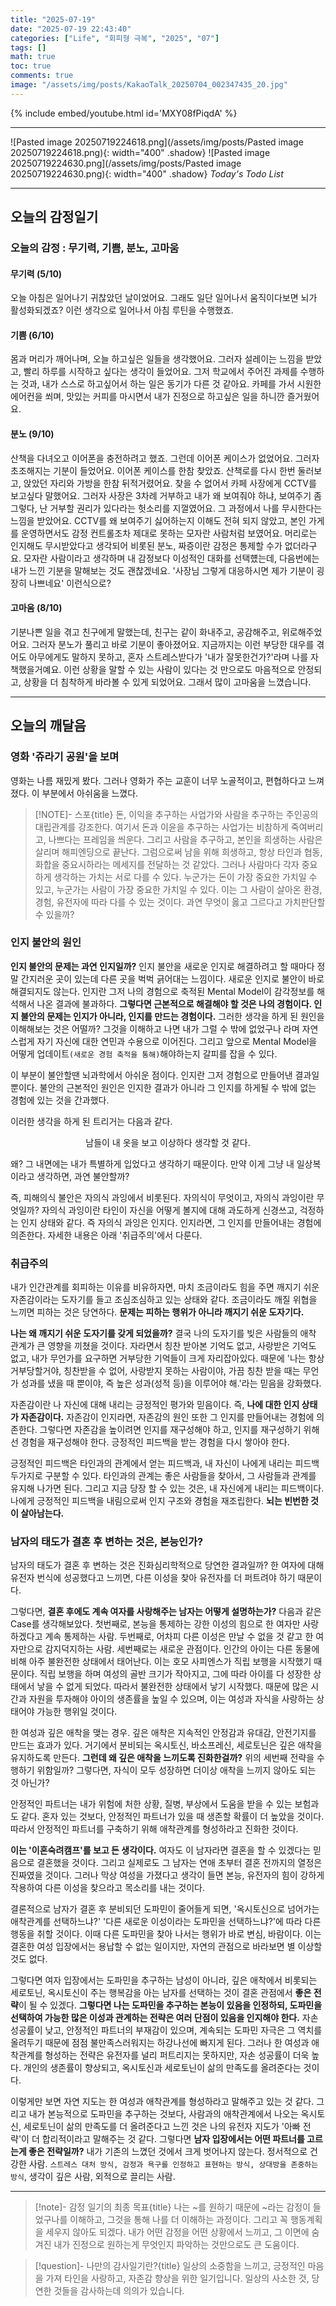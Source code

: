 ```yaml
---
title: "2025-07-19"
date: "2025-07-19 22:43:40"
categories: ["Life", "회피형 극복", "2025", "07"]
tags: []
math: true
toc: true
comments: true
image: "/assets/img/posts/KakaoTalk_20250704_002347435_20.jpg"
---
```


{% include embed/youtube.html id='MXY08fPiqdA' %}



---

![Pasted image 20250719224618.png](/assets/img/posts/Pasted image 20250719224618.png){: width="400" .shadow}
![Pasted image 20250719224630.png](/assets/img/posts/Pasted image 20250719224630.png){: width="400" .shadow}
_Today's Todo List_

---
## 오늘의 감정일기

### 오늘의 감정 : 무기력, 기쁨, 분노, 고마움
#### 무기력 (5/10)
오늘 아침은 일어나기 귀찮았던 날이었어요. 그래도 일단 일어나서 움직이다보면 뇌가 활성화되겠죠? 이런 생각으로 일어나서 아침 루틴을 수행했죠.

#### 기쁨 (6/10)
몸과 머리가 깨어나며, 오늘 하고싶은 일들을 생각했어요. 그러자 설레이는 느낌을 받았고, 빨리 하루를 시작하고 싶다는 생각이 들었어요. 그저 학교에서 주어진 과제를 수행하는 것과, 내가 스스로 하고싶어서 하는 일은 동기가 다른 것 같아요. 카페를 가서 시원한 에어컨을 쐬며, 맛있는 커피를 마시면서 내가 진정으로 하고싶은 일을 하니깐 즐거웠어요.

#### 분노 (9/10)
산책을 다녀오고 이어폰을 충전하려고 했죠. 그런데 이어폰 케이스가 없었어요. 그러자 초조해지는 기분이 들었어요. 이어폰 케이스를 한참 찾았죠. 산책로를 다시 한번 둘러보고, 앉았던 자리와 가방을 한참 뒤적거렸어요. 찾을 수 없어서 카페 사장에게 CCTV를 보고싶다 말했어요. 그러자 사장은 3차례 거부하고 내가 왜 보여줘야 하냐, 보여주기 좀 그렇다, 난 거부할 권리가 있다라는 헛소리를 지껄였어요. 그 과정에서 나를 무시한다는 느낌을 받았어요. CCTV를 왜 보여주기 싫어하는지 이해도 전혀 되지 않았고, 본인 가게를 운영하면서도 감정 컨트롤조차 제대로 못하는 모자란 사람처럼 보였어요. 머리로는 인지해도 무시받았다고 생각되어 비롯된 분노, 짜증이란 감정은 통제할 수가 없더라구요. 모자란 사람이라고 생각하며 내 감정보다 이성적인 대화를 선택헀는데, 다음번에는 내가 느낀 기분을 말해보는 것도 괜찮겠네요. '사장님 그렇게 대응하시면 제가 기분이 굉장히 나쁘네요' 이런식으로?

#### 고마움 (8/10)
기분나쁜 일을 겪고 친구에게 말했는데, 친구는 같이 화내주고, 공감해주고, 위로해주었어요. 그러자 분노가 풀리고 바로 기분이 좋아졌어요. 지금까지는 이런 부당한 대우를 겪어도 아무에게도 말하지 못하고, 혼자 스트레스받다가 '내가 잘못한건가?'라며 나를 자책했을거예요. 이런 상황을 말할 수 있는 사람이 있다는 것 만으로도 마음적으로 안정되고, 상황을 더 침착하게 바라볼 수 있게 되었어요. 그래서 많이 고마움을 느꼈습니다.

---
## 오늘의 깨달음
### 영화 '쥬라기 공원'을 보며
영화는 나름 재밌게 봤다. 그러나 영화가 주는 교훈이 너무 노골적이고, 편협하다고 느껴졌다. 이 부분에서 아쉬움을 느꼈다.

> [!NOTE]- 스포{title}
> 돈, 이익을 추구하는 사업가와 사람을 추구하는 주인공의 대립관계를 강조한다. 여기서 돈과 이윤을 추구하는 사업가는 비참하게 죽여버리고, 나쁘다는 프레임을 씌운다. 그리고 사람을 추구하고, 본인을 희생하는 사람은 살리며 해피엔딩으로 끝난다. 그럼으로써 남을 위해 희생하고, 항상 타인과 협동, 화합을 중요시하라는 메세지를 전달하는 것 같았다. 그러나 사람마다 각자 중요하게 생각하는 가치는 서로 다를 수 있다. 누군가는 돈이 가장 중요한 가치일 수 있고, 누군가는 사람이 가장 중요한 가치일 수 있다. 이는 그 사람이 살아온 환경, 경험, 유전자에 따라 다를 수 있는 것이다. 과연 무엇이 옳고 그르다고 가치판단할 수 있을까? 

### 인지 불안의 원인
**인지 불안의 문제는 과연 인지일까?** 인지 불안을 새로운 인지로 해결하려고 할 때마다 정말 간지러운 곳이 있는데 다른 곳을 벅벅 긁어대는 느낌이다. 새로운 인지로 불안이 바로 해결되지도 않는다. 인지란 그저 나의 경험으로 축적된 Mental Model이 감각정보를 해석해서 나온 결과에 불과하다. **그렇다면 근본적으로 해결해야 할 것은 나의 경험이다. 인지 불안의 문제는 인지가 아니라, 인지를 만드는 경험이다.** 그러한 생각을 하게 된 원인을 이해해보는 것은 어떨까? 그것을 이해하고 나면 내가 그럴 수 밖에 없었구나 라며 자연스럽게 자기 자신에 대한 연민과 수용으로 이어진다. 그리고 앞으로 Mental Model을 어떻게 업데이트`(새로운 경험 축적을 통해)`해야하는지 갈피를 잡을 수 있다.

이 부분이 불안할땐 뇌과학에서 아쉬운 점이다. 인지란 그저 경험으로 만들어낸 결과일 뿐이다. 불안의 근본적인 원인은 인지한 결과가 아니라 그 인지를 하게될 수 밖에 없는 경험에 있는 것을 간과했다.

이러한 생각을 하게 된 트리거는 다음과 같다.

$$
\text{남들이 내 옷을 보고 이상하다 생각할 것 같다. }
$$

왜? 그 내면에는 내가 특별하게 입었다고 생각하기 때문이다. 만약 이게 그냥 내 일상복이라고 생각하면, 과연 불안할까?

즉, 피해의식 불안은 자의식 과잉에서 비롯된다. 자의식이 무엇이고, 자의식 과잉이란 무엇일까? 자의식 과잉이란 타인이 자신을 어떻게 볼지에 대해 과도하게 신경쓰고, 걱정하는 인지 상태와 같다. 즉 자의식 과잉은 인지다. 인지라면, 그 인지를 만들어내는 경험에 의존한다. 자세한 내용은 아래 '취급주의'에서 다룬다.

### 취급주의
내가 인간관계를 회피하는 이유를 비유하자면, 마치 조금이라도 힘을 주면 깨지기 쉬운 자존감이라는 도자기를 들고 조심조심하고 있는 상태와 같다. 조금이라도 깨질 위협을 느끼면 피하는 것은 당연하다. **문제는 피하는 행위가 아니라 깨지기 쉬운 도자기다.** 

**나는 왜 깨지기 쉬운 도자기를 갖게 되었을까?** 결국 나의 도자기를 빚은 사람들의 애착 관계가 큰 영향을 끼쳤을 것이다. 자라면서 칭찬 받아본 기억도 없고, 사랑받은 기억도 없고, 내가 무언가를 요구하면 거부당한 기억들이 크게 자리잡아있다. 때문에 '나는 항상 거부당할거야, 칭찬받을 수 없어, 사랑받지 못하는 사람이야, 가끔 칭찬 받을 때는 무언가 성과를 냈을 때 뿐이야, 즉 높은 성과(성적 등)을 이루어야 해.'라는 믿음을 강화했다.

자존감이란 나 자신에 대해 내리는 긍정적인 평가와 믿음이다. 즉, **나에 대한 인지 상태가 자존감이다.** 자존감이 인지라면, 자존감의 원인 또한 그 인지를 만들어내는 경험에 의존한다. 그렇다면 자존감을 높이려면 인지를 재구성해야 하고, 인지를 재구성하기 위해선 경험을 재구성해야 한다. 긍정적인 피드백을 받는 경험을 다시 쌓아야 한다.

긍정적인 피드백은 타인과의 관계에서 얻는 피드백과, 내 자신이 나에게 내리는 피드백 두가지로 구분할 수 있다. 타인과의 관계는 좋은 사람들을 찾아서, 그 사람들과 관계를 유지해 나가면 된다. 그리고 지금 당장 할 수 있는 것은, 내 자신에게 내리는 피드백이다. 나에게 긍정적인 피드백을 내림으로써 인지 구조와 경험을 재조립한다. **뇌는 빈번한 것이 살아남는다.**

### 남자의 태도가 결혼 후 변하는 것은, 본능인가?
남자의 태도가 결혼 후 변하는 것은 진화심리학적으로 당연한 결과일까? 한 여자에 대해 유전자 번식에 성공했다고 느끼면, 다른 이성을 찾아 유전자를 더 퍼트려야 하기 때문이다.

그렇다면, **결혼 후에도 계속 여자를 사랑해주는 남자는 어떻게 설명하는가?** 다음과 같은 Case를 생각해보았다. 첫번째로, 본능을 통제하는 강한 이성의 힘으로 한 여자만 사랑하겠다고 계속 통제하는 사람. 두번째로, 어차피 다른 이성은 만날 수 없을 것 같고 한 여자만으로 감지덕지하는 사람. 세번째로는 새로운 관점이다. 인간의 아이는 다른 동물에 비해 아주 불완전한 상태에서 태어난다. 이는 호모 사피엔스가 직립 보행을 시작했기 때문이다. 직립 보행을 하며 여성의 골반 크기가 작아지고, 그에 따라 아이를 다 성장한 상태에서 낳을 수 없게 되었다. 따라서 불완전한 상태에서 낳기 시작했다. 때문에 많은 시간과 자원을 투자해야 아이의 생존률을 높일 수 있으며, 이는 여성과 자식을 사랑하는 상태어야 가능한 행위일 것이다. 

한 여성과 깊은 애착을 맺는 경우. 깊은 애착은 지속적인 안정감과 유대감, 안전기지를 만드는 효과가 있다. 거기에서 분비되는 옥시토신, 바소프레신, 세로토닌은 깊은 애착을 유지하도록 만든다. **그런데 왜 깊은 애착을 느끼도록 진화한걸까?** 위의 세번째 전략을 수행하기 위함일까? 그렇다면, 자식이 모두 성장하면 더이상 애착을 느끼지 않아도 되는 것 아닌가?

안정적인 파트너는 내가 위험에 처한 상황, 질병, 부상에서 도움을 받을 수 있는 보험과도 같다. 혼자 있는 것보다, 안정적인 파트너가 있을 때 생존할 확률이 더 높았을 것이다. 따라서 안정적인 파트너를 구축하기 위해 애착관계를 형성하라고 진화한 것이다.

**이는 '이혼숙려캠프'를 보고 든 생각이다.** 여자도 이 남자라면 결혼을 할 수 있겠다는 믿음으로 결혼했을 것이다. 그리고 실제로도 그 남자는 연애 초부터 결혼 전까지의 열정은 진짜였을 것이다. 그러나 막상 여성을 가졌다고 생각이 들면 본능, 유전자의 힘이 강하게 작용하여 다른 이성을 찾으라고 목소리를 내는 것이다.

결론적으로 남자가 결혼 후 분비되던 도파민이 줄어들게 되면, '옥시토신으로 넘어가는 애착관계를 선택하느냐?' '다른 새로운 이성이라는 도파민을 선택하느냐?'에 따라 다른 행동을 취할 것이다. 이때 다른 도파민을 찾아 나서는 행위가 바로 변심, 바람이다. 이는 결혼한 여성 입장에서는 용납할 수 없는 일이지만, 자연의 관점으로 바라보면 별 이상할 것도 없다.

그렇다면 여자 입장에서는 도파민을 추구하는 남성이 아니라, 깊은 애착에서 비롯되는 세로토닌, 옥시토신이 주는 행복감을 아는 남자를 선택하는 것이 결혼 관점에서 **좋은 전략**이 될 수 있겠다. **그렇다면 나는 도파민을 추구하는 본능이 있음을 인정하되, 도파민을 선택하여 가능한 많은 이성과 관계하는 전략은 여러 단점이 있음을 인지해야 한다.** 자손 성공률이 낮고, 안정적인 파트너의 부재감이 있으며, 계속되는 도파민 자극은 그 역치를 올려두기 때문에 점점 불만족스러워지는 하강나선에 빠지게 된다. 그러나 한 여성과 애착관계를 형성하는 전략은 유전자를 널리 퍼트리지는 못하지만, 자손 성공률이 더욱 높다. 개인의 생존률이 향상되고, 옥시토신과 세로토닌이 삶의 만족도를 올려준다는 것이다.

이렇게만 보면 자연 지도는 한 여성과 애착관계를 형성하라고 말해주고 있는 것 같다. 그리고 내가 본능적으로 도파민을 추구하는 것보다, 사람과의 애착관계에서 나오는 옥시토신, 세로토닌이 삶의 만족도를 더 올려준다고 느낀 것은 나의 유전자 지도가 '아빠 전략'이 더 합리적이라고 말해주는 것 같다. 그렇다면 **남자 입장에서는 어떤 파트너를 고르는게 좋은 전략일까?** 내가 기존의 느꼈던 것에서 크게 벗어나지 않는다. 정서적으로 건강한 사람. `스트레스 대처 방식, 감정과 욕구를 인정하고 표현하는 방식, 상대방을 존중하는 방식`, 생각이 깊은 사람, 외적으로 끌리는 사람.

---

> [!note]- 감정 일기의 최종 목표{title}
> 나는 ~를 원하기 때문에 ~라는 감정이 들었구나를 이해하고, 그것을 통해 나를 더 이해하는 과정이다.
> 그리고 꼭 행동계획을 세우지 않아도 되겠다. 내가 어떤 감정을 어떤 상황에서 느끼고, 그 이면에 숨겨진 내가 진정으로 원하는게 무엇인지 파악하는 것만으로도 큰 도움이다. 

> [!question]- 나만의 감사일기란?{title}
> 일상의 소중함을 느끼고, 긍정적인 마음을 가져 타인을 사랑하고, 자존감 향상을 위한 일기입니다. 일상의 사소한 것, 당연한 것들을 감사하는데 의의가 있습니다.